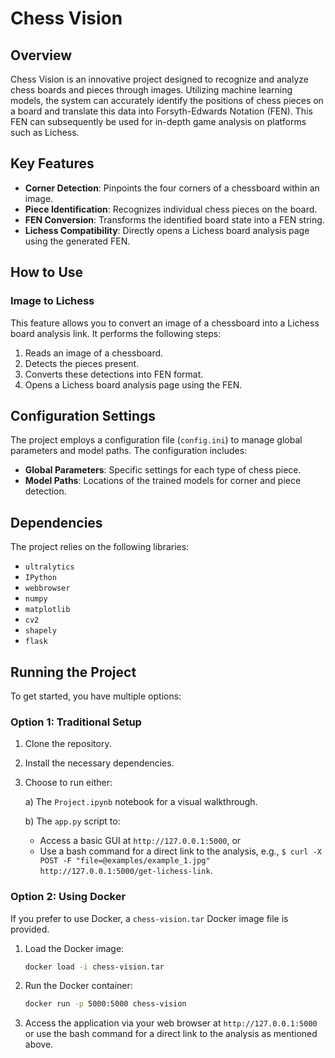 # Chess Vision

## Overview

Chess Vision is an innovative project designed to recognize and analyze chess boards and pieces through images. Utilizing machine learning models, the system can accurately identify the positions of chess pieces on a board and translate this data into Forsyth-Edwards Notation (FEN). This FEN can subsequently be used for in-depth game analysis on platforms such as Lichess.

## Key Features

- **Corner Detection**: Pinpoints the four corners of a chessboard within an image.
- **Piece Identification**: Recognizes individual chess pieces on the board.
- **FEN Conversion**: Transforms the identified board state into a FEN string.
- **Lichess Compatibility**: Directly opens a Lichess board analysis page using the generated FEN.

## How to Use

### Image to Lichess

This feature allows you to convert an image of a chessboard into a Lichess board analysis link. It performs the following steps:

1. Reads an image of a chessboard.
2. Detects the pieces present.
3. Converts these detections into FEN format.
4. Opens a Lichess board analysis page using the FEN.

## Configuration Settings

The project employs a configuration file (`config.ini`) to manage global parameters and model paths. The configuration includes:

- **Global Parameters**: Specific settings for each type of chess piece.
- **Model Paths**: Locations of the trained models for corner and piece detection.

## Dependencies

The project relies on the following libraries:

- `ultralytics`
- `IPython`
- `webbrowser`
- `numpy`
- `matplotlib`
- `cv2`
- `shapely`
- `flask`

## Running the Project

To get started, you have multiple options:

### Option 1: Traditional Setup

1. Clone the repository.
2. Install the necessary dependencies.
3. Choose to run either:

    a) The `Project.ipynb` notebook for a visual walkthrough.
    
    b) The `app.py` script to:
    - Access a basic GUI at `http://127.0.0.1:5000`, or
    - Use a bash command for a direct link to the analysis, e.g., `$ curl -X POST -F "file=@examples/example_1.jpg" http://127.0.0.1:5000/get-lichess-link`.

### Option 2: Using Docker

If you prefer to use Docker, a `chess-vision.tar` Docker image file is provided.

1. Load the Docker image:  
    ```bash
    docker load -i chess-vision.tar
    ```

2. Run the Docker container:  
    ```bash
    docker run -p 5000:5000 chess-vision
    ```

3. Access the application via your web browser at `http://127.0.0.1:5000` or use the bash command for a direct link to the analysis as mentioned above.
